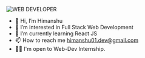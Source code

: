 ![WEB DEVELOPER](https://user-images.githubusercontent.com/92101909/152692594-14ea1eb8-8585-405f-b6cf-0cfbd6119591.png)
- 👋 Hi, I’m Himanshu
- 👀 I’m interested in Full Stack Web Development
- 🌱 I’m currently learning React JS
- 📫 How to reach me himanshu01.dev@gmail.com
- 👨‍💼 I'm open to Web-Dev Internship.

<!---
himanshu01-dev/bio-data is a ✨ special ✨ repository because its `README.md` (this file) appears on your GitHub profile.
You can click the Preview link to take a look at your changes.
--->
